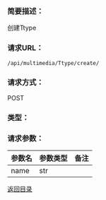 ### **简要描述：**

创建Ttype

### **请求URL：**

`/api/multimedia/Ttype/create/`

### **请求方式：**

POST

### **类型：**


### **请求参数：**

|参数名|参数类型|备注|
|:--|:--|:--|
|name|str||

[返回目录](../base.md)

